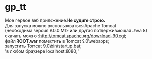 # gp_tt
Мое первое веб приложение.**Не судите строго.**  
Для запуска можно воспользоваться Apache Tomcat  
(необходима версия 9.0.0.M19 или другая потдерживающая Java 8)   
скачать можно :http://tomcat.apache.org/download-90.cgi;  
файл **ROOT.war** поместить в Tomcat 9.0\webapps;  
    запустить Tomcat 9.0\bin\startup.bat;  
'в любом браузере localhost:8080;'


